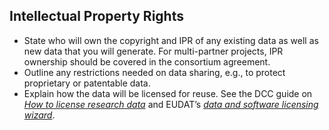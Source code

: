 ## Intellectual Property Rights

* State who will own the copyright and IPR of any existing data as well as new data that you will generate. For multi-partner projects, IPR ownership should be covered in the consortium agreement.
* Outline any restrictions needed on data sharing, e.g., to protect proprietary or patentable data.
* Explain how the data will be licensed for reuse. See the DCC guide on *[How to license research data](http://www.dcc.ac.uk/resources/how-guides/license-research-data)* and EUDAT’s *[data and software licensing wizard](https://ufal.github.io/public-license-selector/)*.
